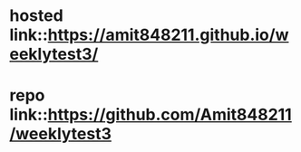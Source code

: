 # hosted link::https://amit848211.github.io/weeklytest3/
# repo link::https://github.com/Amit848211/weeklytest3
